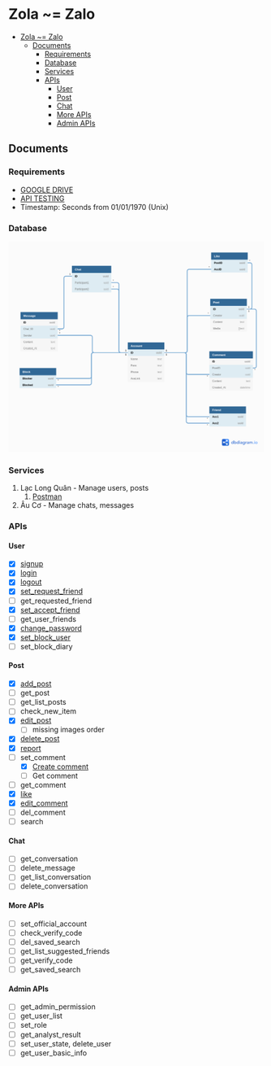 # Zola ~= Zalo

- [Zola ~= Zalo](#zola--zalo)
  - [Documents](#documents)
    - [Requirements](#requirements)
    - [Database](#database)
    - [Services](#services)
    - [APIs](#apis)
      - [User](#user)
      - [Post](#post)
      - [Chat](#chat)
      - [More APIs](#more-apis)
      - [Admin APIs](#admin-apis)

## Documents

### Requirements
- [GOOGLE DRIVE](https://drive.google.com/drive/folders/1ii_FZnXnlrzpcdi5AwqHDAD82lV-0S8T?usp=sharing)
- [API TESTING](https://docs.google.com/spreadsheets/d/12-7goP0F4rkHljCae2DN6iesQMPO_0gtiVl8lKsxjPA/edit?usp=sharing)
- Timestamp: Seconds from 01/01/1970 (Unix)
### Database
![Diagram](docs/Zola.png)

### Services
1. Lạc Long Quân - Manage users, posts
   1. [Postman](docs/Zola.postman_collection.json)
2. Âu Cơ - Manage chats, messages

### APIs
#### User 
- [x] [signup](https://github.com/thanhpp/zola/commit/1a1bef3d247af842f8c1a16e8a4abea2c158e953)
- [x] [login](https://github.com/thanhpp/zola/issues/1)
- [x] [logout](https://github.com/thanhpp/zola/issues/3)
- [x] [set_request_friend](https://github.com/thanhpp/zola/issues/21)
- [ ] get_requested_friend
- [x] [set_accept_friend](https://github.com/thanhpp/zola/issues/21)
- [ ] get_user_friends
- [x] [change_password](https://github.com/thanhpp/zola/issues/26)
- [x] [set_block_user](https://github.com/thanhpp/zola/issues/19)
- [ ] set_block_diary
#### Post
- [x] [add_post](https://github.com/thanhpp/zola/issues/5)
- [ ] get_post
- [ ] get_list_posts
- [ ] check_new_item
- [x] [edit_post](https://github.com/thanhpp/zola/issues/7)
  - [ ] missing images order
- [x] [delete_post](https://github.com/thanhpp/zola/issues/17)
- [x] [report](https://github.com/thanhpp/zola/issues/10)
- [ ] set_comment
  - [x] [Create comment](https://github.com/thanhpp/zola/issues/28)
  - [ ] Get comment
- [ ] get_comment
- [x] [like](https://github.com/thanhpp/zola/issues/15)
- [x] [edit_comment](https://github.com/thanhpp/zola/issues/30)
- [ ] del_comment
- [ ] search

#### Chat
- [ ] get_conversation
- [ ] delete_message
- [ ] get_list_conversation
- [ ] delete_conversation

#### More APIs
- [ ] set_official_account
- [ ] check_verify_code
- [ ] del_saved_search
- [ ] get_list_suggested_friends
- [ ] get_verify_code
- [ ] get_saved_search

#### Admin APIs
- [ ] get_admin_permission
- [ ] get_user_list
- [ ] set_role
- [ ] get_analyst_result
- [ ] set_user_state, delete_user
- [ ] get_user_basic_info